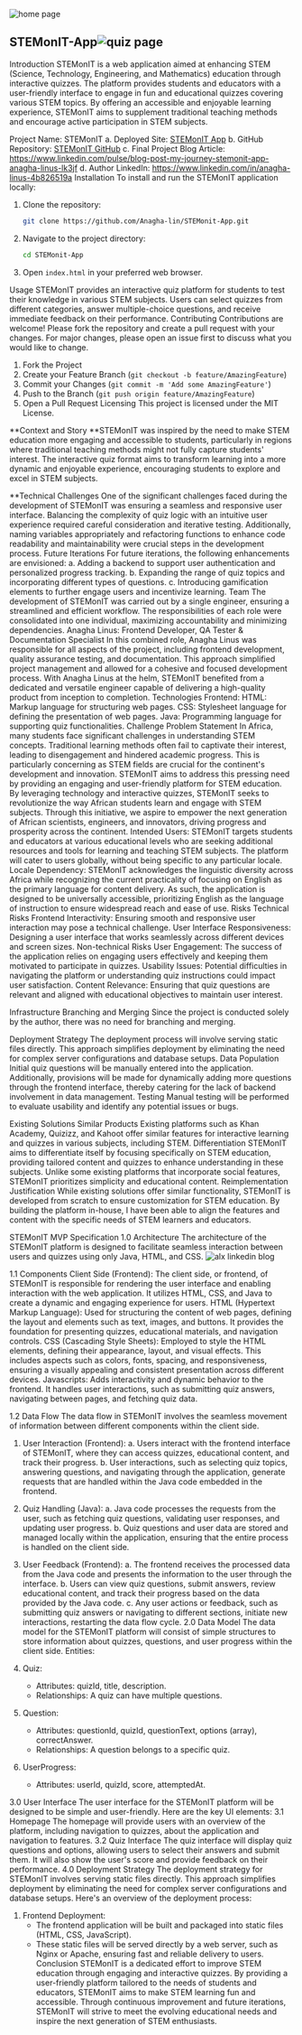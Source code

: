 ![home page](https://github.com/Anagha-lin/STEMonit-App/assets/135278326/c48f5bd9-f635-44ab-bf1c-2fa04e265b2f)

## STEMonIT-App![quiz page](https://github.com/Anagha-lin/STEMonit-App/assets/135278326/133cb6f2-35f3-40db-ad57-de2d2e3a28b0)


Introduction
STEMonIT is a web application aimed at enhancing STEM (Science, Technology, Engineering, and Mathematics) education through interactive quizzes. The platform provides students and educators with a user-friendly interface to engage in fun and educational quizzes covering various STEM topics. By offering an accessible and enjoyable learning experience, STEMonIT aims to supplement traditional teaching methods and encourage active participation in STEM subjects.

Project Name: STEMonIT
a.	Deployed Site: [STEMonIT App](https://anagha-lin.github.io/STEMonit-App/)
b.	GitHub Repository: [STEMonIT GitHub](https://github.com/Anagha-lin/STEMonit-App)
c.	Final Project Blog Article: https://www.linkedin.com/pulse/blog-post-my-journey-stemonit-app-anagha-linus-lk3jf
d.	Author LinkedIn: https://www.linkedin.com/in/anagha-linus-4b826519a
 Installation
To install and run the STEMonIT application locally:
1. Clone the repository:
    ```sh
    git clone https://github.com/Anagha-lin/STEMonit-App.git
    ```
2. Navigate to the project directory:
    ```sh
    cd STEMonit-App
    ```
3. Open `index.html` in your preferred web browser.

 Usage
STEMonIT provides an interactive quiz platform for students to test their knowledge in various STEM subjects. Users can select quizzes from different categories, answer multiple-choice questions, and receive immediate feedback on their performance.
 Contributing
Contributions are welcome! Please fork the repository and create a pull request with your changes. For major changes, please open an issue first to discuss what you would like to change.
1. Fork the Project
2. Create your Feature Branch (`git checkout -b feature/AmazingFeature`)
3. Commit your Changes (`git commit -m 'Add some AmazingFeature'`)
4. Push to the Branch (`git push origin feature/AmazingFeature`)
5. Open a Pull Request
Licensing
This project is licensed under the MIT License. 

**Context and Story
**STEMonIT was inspired by the need to make STEM education more engaging and accessible to students, particularly in regions where traditional teaching methods might not fully capture students' interest. The interactive quiz format aims to transform learning into a more dynamic and enjoyable experience, encouraging students to explore and excel in STEM subjects.

**Technical Challenges
One of the significant challenges faced during the development of STEMonIT was ensuring a seamless and responsive user interface. Balancing the complexity of quiz logic with an intuitive user experience required careful consideration and iterative testing. Additionally, naming variables appropriately and refactoring functions to enhance code readability and maintainability were crucial steps in the development process.
 Future Iterations
For future iterations, the following enhancements are envisioned:
a.	Adding a backend to support user authentication and personalized progress tracking.
b.	Expanding the range of quiz topics and incorporating different types of questions.
c.	 Introducing gamification elements to further engage users and incentivize learning.
 Team
The development of STEMonIT was carried out by a single engineer, ensuring a streamlined and efficient workflow. The responsibilities of each role were consolidated into one individual, maximizing accountability and minimizing dependencies.
Anagha Linus: Frontend Developer, QA Tester & Documentation Specialist
In this combined role, Anagha Linus was responsible for all aspects of the project, including frontend development, quality assurance testing, and documentation. This approach simplified project management and allowed for a cohesive and focused development process. With Anagha Linus at the helm, STEMonIT benefited from a dedicated and versatile engineer capable of delivering a high-quality product from inception to completion.
Technologies
Frontend:
HTML: Markup language for structuring web pages.
CSS: Stylesheet language for defining the presentation of web pages.
Java: Programming language for supporting quiz functionalities.
Challenge
 Problem Statement
In Africa, many students face significant challenges in understanding STEM concepts. Traditional learning methods often fail to captivate their interest, leading to disengagement and hindered academic progress. This is particularly concerning as STEM fields are crucial for the continent's development and innovation.
STEMonIT aims to address this pressing need by providing an engaging and user-friendly platform for STEM education. By leveraging technology and interactive quizzes, STEMonIT seeks to revolutionize the way African students learn and engage with STEM subjects. Through this initiative, we aspire to empower the next generation of African scientists, engineers, and innovators, driving progress and prosperity across the continent.
Intended Users:
STEMonIT targets students and educators at various educational levels who are seeking additional resources and tools for learning and teaching STEM subjects. The platform will cater to users globally, without being specific to any particular locale.
Locale Dependency:
STEMonIT acknowledges the linguistic diversity across Africa while recognizing the current practicality of focusing on English as the primary language for content delivery. As such, the application is designed to be universally accessible, prioritizing English as the language of instruction to ensure widespread reach and ease of use.
Risks
Technical Risks
Frontend Interactivity: Ensuring smooth and responsive user interaction may pose a technical challenge.
User Interface Responsiveness: Designing a user interface that works seamlessly across different devices and screen sizes.
Non-technical Risks
User Engagement: The success of the application relies on engaging users effectively and keeping them motivated to participate in quizzes.
Usability Issues: Potential difficulties in navigating the platform or understanding quiz instructions could impact user satisfaction.
Content Relevance: Ensuring that quiz questions are relevant and aligned with educational objectives to maintain user interest.

 Infrastructure
Branching and Merging
Since the project is conducted solely by the author, there was no need for branching and merging.

 Deployment Strategy
The deployment process will involve serving static files directly. This approach simplifies deployment by eliminating the need for complex server configurations and database setups.
Data Population
Initial quiz questions will be manually entered into the application. Additionally, provisions will be made for dynamically adding more questions through the frontend interface, thereby catering for the lack of backend involvement in data management.
Testing
Manual testing will be performed to evaluate usability and identify any potential issues or bugs.

Existing Solutions
 Similar Products
Existing platforms such as Khan Academy, Quizizz, and Kahoot offer similar features for interactive learning and quizzes in various subjects, including STEM.
Differentiation
STEMonIT aims to differentiate itself by focusing specifically on STEM education, providing tailored content and quizzes to enhance understanding in these subjects. Unlike some existing platforms that incorporate social features, STEMonIT prioritizes simplicity and educational content.
Reimplementation Justification
While existing solutions offer similar functionality, STEMonIT is developed from scratch to ensure customization for STEM education. By building the platform in-house, I have been able to align the features and content with the specific needs of STEM learners and educators.

 STEMonIT MVP Specification
 1.0 Architecture
The architecture of the STEMonIT platform is designed to facilitate seamless interaction between users and quizzes using only Java, HTML, and CSS.
![alx linkedin blog ](https://github.com/Anagha-lin/STEMonit-App/assets/135278326/6d400a5f-54b1-40c9-8fc5-902a6a1eccda)
 
 1.1 Components
Client Side (Frontend):
The client side, or frontend, of STEMonIT is responsible for rendering the user interface and enabling interaction with the web application. It utilizes HTML, CSS, and Java to create a dynamic and engaging experience for users.
HTML (Hypertext Markup Language): Used for structuring the content of web pages, defining the layout and elements such as text, images, and buttons. It provides the foundation for presenting quizzes, educational materials, and navigation controls.
CSS (Cascading Style Sheets): Employed to style the HTML elements, defining their appearance, layout, and visual effects. This includes aspects such as colors, fonts, spacing, and responsiveness, ensuring a visually appealing and consistent presentation across different devices.
Javascripts: Adds interactivity and dynamic behavior to the frontend. It handles user interactions, such as submitting quiz answers, navigating between pages, and fetching quiz data.

 1.2 Data Flow
The data flow in STEMonIT involves the seamless movement of information between different components within the client side.
1. User Interaction (Frontend):
a.	Users interact with the frontend interface of STEMonIT, where they can access quizzes, educational content, and track their progress.
b.	User interactions, such as selecting quiz topics, answering questions, and navigating through the application, generate requests that are handled within the Java code embedded in the frontend.
2. Quiz Handling (Java):
a.	Java code processes the requests from the user, such as fetching quiz questions, validating user responses, and updating user progress.
b.	 Quiz questions and user data are stored and managed locally within the application, ensuring that the entire process is handled on the client side.
3. User Feedback (Frontend):
a.	The frontend receives the processed data from the Java code and presents the information to the user through the interface.
b.	 Users can view quiz questions, submit answers, review educational content, and track their progress based on the data provided by the Java code.
c.	Any user actions or feedback, such as submitting quiz answers or navigating to different sections, initiate new interactions, restarting the data flow cycle.
2.0 Data Model
The data model for the STEMonIT platform will consist of simple structures to store information about quizzes, questions, and user progress within the client side.
Entities:
1. Quiz:
    - Attributes: quizId, title, description.
    - Relationships: A quiz can have multiple questions.
2. Question:
    - Attributes: questionId, quizId, questionText, options (array), correctAnswer.
    - Relationships: A question belongs to a specific quiz.

3. UserProgress:
    - Attributes: userId, quizId, score, attemptedAt.

3.0 User Interface
The user interface for the STEMonIT platform will be designed to be simple and user-friendly. Here are the key UI elements:
3.1 Homepage
The homepage will provide users with an overview of the platform, including navigation to quizzes, about the application and navigation to features.
3.2 Quiz Interface
The quiz interface will display quiz questions and options, allowing users to select their answers and submit them. It will also show the user's score and provide feedback on their performance.
 4.0 Deployment Strategy
The deployment strategy for STEMonIT involves serving static files directly. This approach simplifies deployment by eliminating the need for complex server configurations and database setups. Here's an overview of the deployment process:
1. Frontend Deployment:
    - The frontend application will be built and packaged into static files (HTML, CSS, JavaScript).
    - These static files will be served directly by a web server, such as Nginx or Apache, ensuring fast and reliable delivery to users.
Conclusion
STEMonIT is a dedicated effort to improve STEM education through engaging and interactive quizzes. By providing a user-friendly platform tailored to the needs of students and educators, STEMonIT aims to make STEM learning fun and accessible. Through continuous improvement and future iterations, STEMonIT will strive to meet the evolving educational needs and inspire the next generation of STEM enthusiasts.
